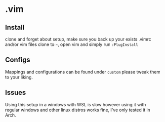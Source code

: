 # .vim

## Install 
clone and forget about setup,
make sure you back up your exists .vimrc and/or vim files
clone to `~`, open vim and simply run `:PlugInstall`

## Configs
Mappings and configurations can be found under `custom` please tweak them to your liking.

## Issues
Using this setup in a windows with WSL is slow however using it with 
regular windows and other linux distros works fine, I've only tested it in Arch.
